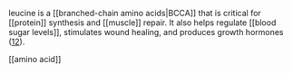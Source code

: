  leucine is a [[branched-chain amino acids|BCCA]] that is critical for [[protein]] synthesis and [[muscle]] repair. It also helps regulate [[blood sugar levels]], stimulates wound healing, and produces growth hormones ([12](https://pubchem.ncbi.nlm.nih.gov/compound/L-leucine)).

[[amino acid]]